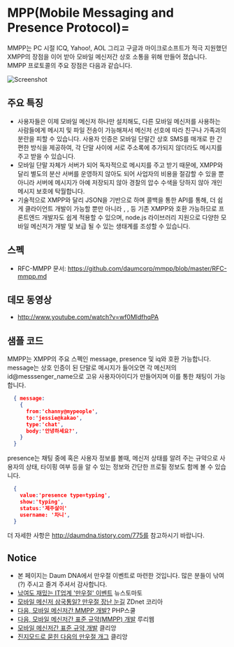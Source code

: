 # MPP(Mobile Messaging and Presence Protocol)=

MMPP는 PC 시절 ICQ, Yahoo!, AOL 그리고 구글과 마이크로소프트가 적극 지원했던 XMPP의 장점을 이어 받아 모바일 메신저간 상호 소통을 위해 만들어 졌습니다. MMPP 프로토콜의 주요 장점은 다음과 같습니다.

![Screenshot](http://cfile23.uf.tistory.com/image/24201B4D5158A8953238F9)
 
## 주요 특징
* 사용자들은 이제 모바일 메신저 하나만 설치해도, 다른 모바일 메신저를 사용하는 사람들에게 메시지 및 파일 전송이 가능해져서 메신저 선호에 따라 친구나 가족과의 분란을 피할 수 있습니다. 사용자 인증은 모바일 단말간 상호 SMS를 매개로 한 간편한 방식을 제공하여, 각 단말 사이에 서로 주소록에 추가되지 않더라도 메시지를 주고 받을 수 있습니다.
* 모바일 단말 자체가 서버가 되어 독자적으로 메시지를 주고 받기 때문에, XMPP와 달리 별도의 분산 서버를 운영하지 않아도 되어 사업자의 비용을 절감할 수 있을 뿐 아니라 서버에 메시지가 아예 저장되지 않아 경찰의 압수 수색을 당하지 않아 개인 메시지 보호에 탁월합니다.
* 기술적으로 XMPP와 달리 JSON을 기반으로 하며 콜백을 통한 API를 통해, 더 쉽게 클라이언트 개발이 가능할 뿐만 아니라 <message>, <presense>, <iq> 등 기존 XMPP와 호환 가능하므로 프론트엔드 개발자도 쉽게 적용할 수 있으며, node.js 라이브러리 지원으로 다양한 모바일 메신저가 개발 및 보급 될 수 있는 생태계를 조성할 수 있습니다.

## 스펙
* RFC-MMPP 문서: https://github.com/daumcorp/mmpp/blob/master/RFC-mmpp.md

## 데모 동영상 
* http://www.youtube.com/watch?v=wf0MldfhqPA

## 샘플 코드

MMPP는 XMPP의 주요 스펙인 message, presence 및 iq와 호환 가능합니다. message는 상호 인증이 된 단말로 메시지가 들어오면 각 메신저의 id@messsenger_name으로 고유 사용자아이디가 만들어지며 이를 통한 채팅이 가능합니다.
```json
  { message:
    { 
      from:'channy@mypeople', 
      to:'jessie@kakao', 
      type:'chat', 
      body:'안녕하세요?',
    } 
  }
```
presence는 채팅 중에 혹은 사용자 정보를 볼때, 메신저 상태를 알려 주는 규약으로 사용자의 상태, 타이핑 여부 등을 알 수 있는 정보와 간단한 프로필 정보도 함께 볼 수 있습니다.

```json
  {
    value:'presence type=typing',
    show:'typing',
    status:'제주살이'
    username: '차니',
  }
```

더 자세한 사항은 http://daumdna.tistory.com/775를 참고하시기 바랍니다.

## Notice
*  본 페이지는 Daum DNA에서 만우절 이벤트로 마련한 것입니다. 많은 분들이 낚여(?) 주시고 즐겨 주셔서 감사합니다.
 * [낚여도 재밌는 IT업계 '만우절' 이벤트](http://www.newstomato.com/ReadNews.aspx?no=349650) 뉴스토마토
 * [모바일 메신저 삼국통일? 만우절 장난 눈길](http://www.zdnet.co.kr/ArticleView.asp?artice_id=20130401135122) ZDnet 코리아
 * [다음, 모바일 메신저간 MMPP 개발?](http://bbs2.ruliweb.daum.net/gaia/do/ruliweb/default/mobile/55/read?articleId=1047985&bbsId=G003&itemId=9&pageIndex=1) PHP스쿨
 * [다음, 모바일 메신저간 표준 규약(MMPP) 개발](http://bbs2.ruliweb.daum.net/gaia/do/ruliweb/default/mobile/55/read?articleId=1047985&bbsId=G003&itemId=9&pageIndex=1) 루리웹
 * [모바일 메신저간 표준 규약 개발](http://clien.net/cs2/bbs/board.php?bo_table=park&wr_id=20073753) 클리앙
 * [진지모드로 묻힌 다음의 만우절 개그](http://www.clien.net/cs2/bbs/board.php?bo_table=park&wr_id=20084271) 클리앙
